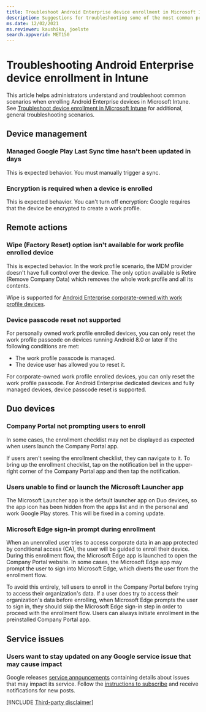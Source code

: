 ```yaml
---
title: Troubleshoot Android Enterprise device enrollment in Microsoft Intune
description: Suggestions for troubleshooting some of the most common problems when you enroll Android devices in Intune.
ms.date: 12/02/2021
ms.reviewer: kaushika, joelste
search.appverid: MET150
---
```

# Troubleshooting Android Enterprise device enrollment in Intune

This article helps administrators understand and troubleshoot common scenarios when enrolling Android Enterprise devices in Microsoft Intune. See [Troubleshoot device enrollment in Microsoft Intune](troubleshoot-device-enrollment-in-intune.md) for additional, general troubleshooting scenarios.

## Device management

### Managed Google Play Last Sync time hasn't been updated in days

This is expected behavior. You must manually trigger a sync.

### Encryption is required when a device is enrolled

This is expected behavior. You can't turn off encryption: Google requires that the device be encrypted to create a work profile.

## Remote actions

### Wipe (Factory Reset) option isn't available for work profile enrolled device

This is expected behavior. In the work profile scenario, the MDM provider doesn't have full control over the device. The only option available is Retire (Remove Company Data) which removes the whole work profile and all its contents.

Wipe is supported for [Android Enterprise corporate-owned with work profile devices](/mem/intune/enrollment/android-corporate-owned-work-profile-enroll).

### Device passcode reset not supported

For personally owned work profile enrolled devices, you can only reset the work profile passcode on devices running Android 8.0 or later if the following conditions are met:

- The work profile passcode is managed.
- The device user has allowed you to reset it.

For corporate-owned work profile enrolled devices, you can only reset the work profile passcode.
For Android Enterprise dedicated devices and fully managed devices, device passcode reset is supported.

## Duo devices

### Company Portal not prompting users to enroll

In some cases, the enrollment checklist may not be displayed as expected when users launch the Company Portal app.

If users aren't seeing the enrollment checklist, they can navigate to it. To bring up the enrollment checklist, tap on the notification bell in the upper-right corner of the Company Portal app and then tap the notification.

### Users unable to find or launch the Microsoft Launcher app

The Microsoft Launcher app is the default launcher app on Duo devices, so the app icon has been hidden from the apps list and in the personal and work Google Play stores. This will be fixed in a coming update.

### Microsoft Edge sign-in prompt during enrollment

When an unenrolled user tries to access corporate data in an app protected by conditional access (CA), the user will be guided to enroll their device. During this enrollment flow, the Microsoft Edge app is launched to open the Company Portal website. In some cases, the Microsoft Edge app may prompt the user to sign into Microsoft Edge, which diverts the user from the enrollment flow.

To avoid this entirely, tell users to enroll in the Company Portal before trying to access their organization's data. If a user does try to access their organization's data before enrolling, when Microsoft Edge prompts the user to sign in, they should skip the Microsoft Edge sign-in step in order to proceed with the enrollment flow. Users can always initiate enrollment in the preinstalled Company Portal app.

## Service issues

### Users want to stay updated on any Google service issue that may cause impact

Google releases [service announcements](https://www.androidenterprise.community/t5/service-announcements/tkb-p/Announcements) containing details about issues that may impact its service. Follow the [instructions to subscribe](https://www.androidenterprise.community/t5/news-info/new-community-board-subscribe-to-the-new-service-announcements/ba-p/1044) and receive notifications for new posts.

[!INCLUDE [Third-party disclaimer](../../../includes/third-party-contact-disclaimer.md)]
